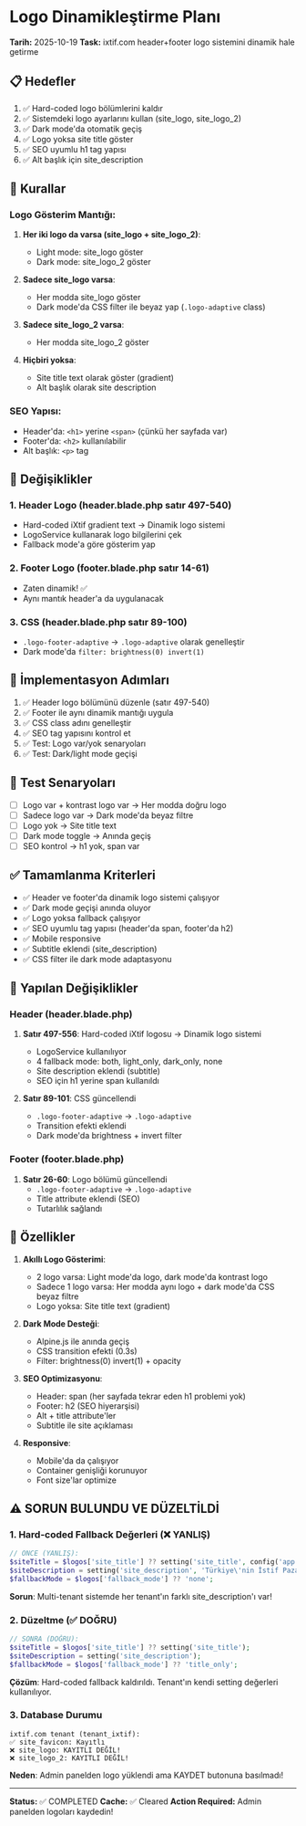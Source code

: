 # Logo Dinamikleştirme Planı
**Tarih:** 2025-10-19
**Task:** ixtif.com header+footer logo sistemini dinamik hale getirme

## 📋 Hedefler

1. ✅ Hard-coded logo bölümlerini kaldır
2. ✅ Sistemdeki logo ayarlarını kullan (site_logo, site_logo_2)
3. ✅ Dark mode'da otomatik geçiş
4. ✅ Logo yoksa site title göster
5. ✅ SEO uyumlu h1 tag yapısı
6. ✅ Alt başlık için site_description

## 🎯 Kurallar

### Logo Gösterim Mantığı:
1. **Her iki logo da varsa (site_logo + site_logo_2)**:
   - Light mode: site_logo göster
   - Dark mode: site_logo_2 göster

2. **Sadece site_logo varsa**:
   - Her modda site_logo göster
   - Dark mode'da CSS filter ile beyaz yap (`.logo-adaptive` class)

3. **Sadece site_logo_2 varsa**:
   - Her modda site_logo_2 göster

4. **Hiçbiri yoksa**:
   - Site title text olarak göster (gradient)
   - Alt başlık olarak site description

### SEO Yapısı:
- Header'da: `<h1>` yerine `<span>` (çünkü her sayfada var)
- Footer'da: `<h2>` kullanılabilir
- Alt başlık: `<p>` tag

## 📝 Değişiklikler

### 1. Header Logo (header.blade.php satır 497-540)
- Hard-coded iXtif gradient text → Dinamik logo sistemi
- LogoService kullanarak logo bilgilerini çek
- Fallback mode'a göre gösterim yap

### 2. Footer Logo (footer.blade.php satır 14-61)
- Zaten dinamik! ✅
- Aynı mantık header'a da uygulanacak

### 3. CSS (header.blade.php satır 89-100)
- `.logo-footer-adaptive` → `.logo-adaptive` olarak genelleştir
- Dark mode'da `filter: brightness(0) invert(1)`

## 🚀 İmplementasyon Adımları

1. ✅ Header logo bölümünü düzenle (satır 497-540)
2. ✅ Footer ile aynı dinamik mantığı uygula
3. ✅ CSS class adını genelleştir
4. ✅ SEO tag yapısını kontrol et
5. ✅ Test: Logo var/yok senaryoları
6. ✅ Test: Dark/light mode geçişi

## 🧪 Test Senaryoları

- [ ] Logo var + kontrast logo var → Her modda doğru logo
- [ ] Sadece logo var → Dark mode'da beyaz filtre
- [ ] Logo yok → Site title text
- [ ] Dark mode toggle → Anında geçiş
- [ ] SEO kontrol → h1 yok, span var

## ✅ Tamamlanma Kriterleri

- ✅ Header ve footer'da dinamik logo sistemi çalışıyor
- ✅ Dark mode geçişi anında oluyor
- ✅ Logo yoksa fallback çalışıyor
- ✅ SEO uyumlu tag yapısı (header'da span, footer'da h2)
- ✅ Mobile responsive
- ✅ Subtitle eklendi (site_description)
- ✅ CSS filter ile dark mode adaptasyonu

## 📝 Yapılan Değişiklikler

### Header (header.blade.php)
1. **Satır 497-556**: Hard-coded iXtif logosu → Dinamik logo sistemi
   - LogoService kullanılıyor
   - 4 fallback mode: both, light_only, dark_only, none
   - Site description eklendi (subtitle)
   - SEO için h1 yerine span kullanıldı

2. **Satır 89-101**: CSS güncellendi
   - `.logo-footer-adaptive` → `.logo-adaptive`
   - Transition efekti eklendi
   - Dark mode'da brightness + invert filter

### Footer (footer.blade.php)
1. **Satır 26-60**: Logo bölümü güncellendi
   - `.logo-footer-adaptive` → `.logo-adaptive`
   - Title attribute eklendi (SEO)
   - Tutarlılık sağlandı

## 🎨 Özellikler

1. **Akıllı Logo Gösterimi**:
   - 2 logo varsa: Light mode'da logo, dark mode'da kontrast logo
   - Sadece 1 logo varsa: Her modda aynı logo + dark mode'da CSS beyaz filtre
   - Logo yoksa: Site title text (gradient)

2. **Dark Mode Desteği**:
   - Alpine.js ile anında geçiş
   - CSS transition efekti (0.3s)
   - Filter: brightness(0) invert(1) + opacity

3. **SEO Optimizasyonu**:
   - Header: span (her sayfada tekrar eden h1 problemi yok)
   - Footer: h2 (SEO hiyerarşisi)
   - Alt + title attribute'ler
   - Subtitle ile site açıklaması

4. **Responsive**:
   - Mobile'da da çalışıyor
   - Container genişliği korunuyor
   - Font size'lar optimize

## ⚠️ SORUN BULUNDU VE DÜZELTİLDİ

### 1. Hard-coded Fallback Değerleri (❌ YANLIŞ)
```php
// ÖNCE (YANLIŞ):
$siteTitle = $logos['site_title'] ?? setting('site_title', config('app.name'));
$siteDescription = setting('site_description', 'Türkiye\'nin İstif Pazarı');
$fallbackMode = $logos['fallback_mode'] ?? 'none';
```

**Sorun**: Multi-tenant sistemde her tenant'ın farklı site_description'ı var!

### 2. Düzeltme (✅ DOĞRU)
```php
// SONRA (DOĞRU):
$siteTitle = $logos['site_title'] ?? setting('site_title');
$siteDescription = setting('site_description');
$fallbackMode = $logos['fallback_mode'] ?? 'title_only';
```

**Çözüm**: Hard-coded fallback kaldırıldı. Tenant'ın kendi setting değerleri kullanılıyor.

### 3. Database Durumu
```
ixtif.com tenant (tenant_ixtif):
✅ site_favicon: Kayıtlı
❌ site_logo: KAYITLI DEĞİL!
❌ site_logo_2: KAYITLI DEĞİL!
```

**Neden**: Admin panelden logo yüklendi ama KAYDET butonuna basılmadı!

---
**Status:** ✅ COMPLETED
**Cache:** ✅ Cleared
**Action Required:** Admin panelden logoları kaydedin!
